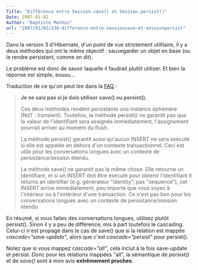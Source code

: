```yaml
---
Title: "Différence entre Session.save() et Session.persist()"
Date: 2007-01-02
Author: "Baptiste Mathus"
url: "2007/01/02/238-difference-entre-sessionsave-et-sessionpersist"
---
```




Dans la version 3 d'Hibernate, d'un point de vue strictement utilitaire,
il y a deux méthodes qui ont le même objectif : sauvegarder un objet en
base (ou le rendre persistant, comme on dit).

Le problème est donc de savoir laquelle il faudrait plutôt utiliser. Et
bien la réponse est simple, euuuu...

Traduction de ce qu'on peut lire dans la
[FAQ](http://www.hibernate.org/116.html#A22) :

> **Je ne sais pas si je dois utiliser save() ou persist().**
>
> Ces deux méthodes rendent persistante une instance éphémère (NdT :
> transient). Toutefois, la méthode persist() ne garantit pas que la
> valeur de l'identifiant sera assignée immédiatement, l'assignement
> pourrait arriver au moment du flush.
>
> La méthode persist() garantit aussi qu'aucun INSERT ne sera exécuté si
> elle est appelée en dehors d'un contexte transactionnel. Ceci est
> utile pour les conversations longues avec un contexte de
> persistance/session étendu.
>
> La méthode save() ne garantit pas la même chose. Elle retourne un
> identifiant, et si un INSERT doit être exécuté pour obtenir
> l'identifiant it returns an identifier (e.g. générateur "identity",
> pas "sequence"), cet INSERT arrive immédiatement, peu importe que vous
> soyez à l'intérieur ou à l'extérieur d'une transaction. Ce n'est pas
> bon pour les conversations longues avec un contexte de
> persistance/session étendu

En résumé, si vous faites des conversations longues, utilisez plutôt
persist(). Sinon il y a peu de différence, mis à part toutefois le
cascading. Celui-ci n'est propagé dans le cas de save() que si la
relation est mappée *cascade="save-update"*, alors que c'est
*cascade="persist"* pour persist().

Notez que si vous mappez *cascade="all"*, cela inclut à la fois
save-update et persist. Donc pour les relations mappées "all", la
sémantique de *persist()* et de *save()* sont à mon avis **extrêmement
proches**.
